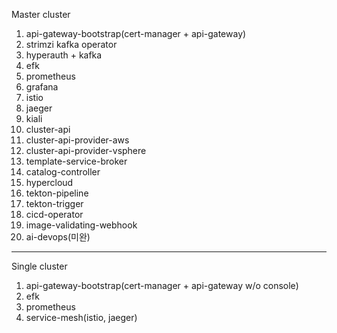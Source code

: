 Master cluster
1. api-gateway-bootstrap(cert-manager + api-gateway)
2. strimzi kafka operator
3. hyperauth + kafka
4. efk
5. prometheus
6. grafana
7. istio
8. jaeger
9. kiali
10. cluster-api
11. cluster-api-provider-aws
12. cluster-api-provider-vsphere
13. template-service-broker
14. catalog-controller
15. hypercloud
16. tekton-pipeline
17. tekton-trigger
18. cicd-operator
19. image-validating-webhook
20. ai-devops(미완)
---
Single cluster
1. api-gateway-bootstrap(cert-manager + api-gateway w/o console)
2. efk
3. prometheus
4. service-mesh(istio, jaeger)